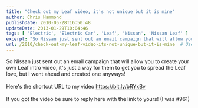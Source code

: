 ```yaml
---
title: "Check out my Leaf video, it's not unique but it is mine"
author: Chris Hammond
publishDate: 2010-05-28T16:50:48
updateDate: 2013-01-29T10:04:46
tags: [ 'Electric', 'Electric Car', 'Leaf', 'Nissan', 'Nissan Leaf' ]
excerpt: "So Nissan just sent out an email campaign that will allow you to create your own Leaf intro video, it's just a way for them to get you to spread the Leaf love, but I went ahead and created one anyways!  Here's the shortcut URL to my video&nbsp;https://bit.ly/bRYxBv&nbsp;  If you got the video be sure to reply here with the link to yours! (I was #961)"
url: /2010/check-out-my-leaf-video-its-not-unique-but-it-is-mine  # Use the generated URL with year
---
```

So Nissan just sent out an email campaign that will allow you to create your own Leaf intro video, it's just a way for them to get you to spread the Leaf love, but I went ahead and created one anyways!<br /> <br /> Here's the shortcut URL to my video&nbsp;<a href="https://bit.ly/bRYxBv" target="_blank" rel="nofollow">https://bit.ly/bRYxBv</a>&nbsp;<br /> <br /> If you got the video be sure to reply here with the link to yours! (I was #961)
